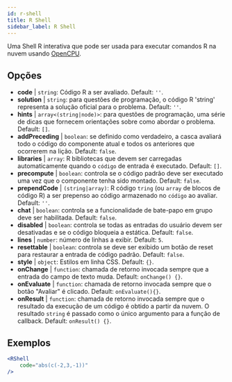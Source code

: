 ```yaml
---
id: r-shell
title: R Shell
sidebar_label: R Shell
---
```


Uma Shell R interativa que pode ser usada para executar comandos R na nuvem usando [OpenCPU](https://www.opencpu.org/).

## Opções

* __code__ | `string`: Código R a ser avaliado. Default: `''`.
* __solution__ | `string`: para questões de programação, o código R 'string' representa a solução oficial para o problema. Default: `''`.
* __hints__ | `array<(string|node)>`: para questões de programação, uma série de dicas que fornecem orientações sobre como abordar o problema. Default: `[]`.
* __addPreceding__ | `boolean`: se definido como verdadeiro, a casca avaliará todo o código do componente atual e todos os anteriores que ocorrerem na lição. Default: `false`.
* __libraries__ | `array`: R bibliotecas que devem ser carregadas automaticamente quando o `código` de entrada é executado. Default: `[]`.
* __precompute__ | `boolean`: controla se o código padrão deve ser executado uma vez que o componente tenha sido montado. Default: `false`.
* __prependCode__ | `(string|array)`: R código `tring` (ou `array` de blocos de código R) a ser prepenso ao código armazenado no `código` ao avaliar. Default: `''`.
* __chat__ | `boolean`: controla se a funcionalidade de bate-papo em grupo deve ser habilitada. Default: `false`.
* __disabled__ | `boolean`: controla se todas as entradas do usuário devem ser desativadas e se o código bloqueia a estática. Default: `false`.
* __lines__ | `number`: número de linhas a exibir. Default: `5`.
* __resettable__ | `boolean`: controla se deve ser exibido um botão de reset para restaurar a entrada de código padrão. Default: `false`.
* __style__ | `object`: Estilos em linha CSS. Default: `{}`.
* __onChange__ | `function`: chamada de retorno invocada sempre que a entrada do campo de texto muda. Default: `onChange() {}`.
* __onEvaluate__ | `function`: chamada de retorno invocada sempre que o botão "Avaliar" é clicado. Default: `onEvaluate(){}`.
* __onResult__ | `function`: chamada de retorno invocada sempre que o resultado da execução de um código é obtido a partir da nuvem. O resultado `string` é passado como o único argumento para a função de callback. Default: `onResult() {}`.


## Exemplos

```jsx live
<RShell
    code="abs(c(-2,3,-1))"
/>
```

